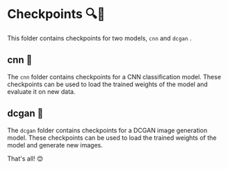 # Checkpoints 🔍📁

This folder contains checkpoints for two models, `cnn`  and `dcgan` .

## cnn 🤖

The `cnn` folder contains checkpoints for a CNN classification model. These checkpoints can be used to load the trained weights of the model and evaluate it on new data.

## dcgan 🎨

The `dcgan` folder contains checkpoints for a DCGAN image generation model. These checkpoints can be used to load the trained weights of the model and generate new images.

That's all! 😊